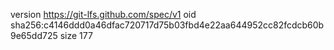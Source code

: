 version https://git-lfs.github.com/spec/v1
oid sha256:c4146ddd0a46dfac720717d75b03fbd4e22aa644952cc82fcdcb60b9e65dd725
size 177
